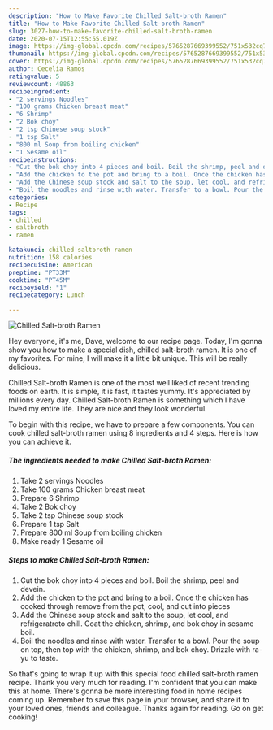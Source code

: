 ```yaml
---
description: "How to Make Favorite Chilled Salt-broth Ramen"
title: "How to Make Favorite Chilled Salt-broth Ramen"
slug: 3027-how-to-make-favorite-chilled-salt-broth-ramen
date: 2020-07-15T12:55:55.019Z
image: https://img-global.cpcdn.com/recipes/5765287669399552/751x532cq70/chilled-salt-broth-ramen-recipe-main-photo.jpg
thumbnail: https://img-global.cpcdn.com/recipes/5765287669399552/751x532cq70/chilled-salt-broth-ramen-recipe-main-photo.jpg
cover: https://img-global.cpcdn.com/recipes/5765287669399552/751x532cq70/chilled-salt-broth-ramen-recipe-main-photo.jpg
author: Cecelia Ramos
ratingvalue: 5
reviewcount: 48863
recipeingredient:
- "2 servings Noodles"
- "100 grams Chicken breast meat"
- "6 Shrimp"
- "2 Bok choy"
- "2 tsp Chinese soup stock"
- "1 tsp Salt"
- "800 ml Soup from boiling chicken"
- "1 Sesame oil"
recipeinstructions:
- "Cut the bok choy into 4 pieces and boil. Boil the shrimp, peel and devein."
- "Add the chicken to the pot and bring to a boil. Once the chicken has cooked through remove from the pot, cool, and cut into pieces"
- "Add the Chinese soup stock and salt to the soup, let cool, and refrigeratreto chill. Coat the chicken, shrimp, and bok choy in sesame boil."
- "Boil the noodles and rinse with water. Transfer to a bowl. Pour the soup on top, then top with the chicken, shrimp, and bok choy. Drizzle with ra-yu to taste."
categories:
- Recipe
tags:
- chilled
- saltbroth
- ramen

katakunci: chilled saltbroth ramen 
nutrition: 158 calories
recipecuisine: American
preptime: "PT33M"
cooktime: "PT45M"
recipeyield: "1"
recipecategory: Lunch

---
```



![Chilled Salt-broth Ramen](https://img-global.cpcdn.com/recipes/5765287669399552/751x532cq70/chilled-salt-broth-ramen-recipe-main-photo.jpg)

Hey everyone, it's me, Dave, welcome to our recipe page. Today, I'm gonna show you how to make a special dish, chilled salt-broth ramen. It is one of my favorites. For mine, I will make it a little bit unique. This will be really delicious.

Chilled Salt-broth Ramen is one of the most well liked of recent trending foods on earth. It is simple, it is fast, it tastes yummy. It's appreciated by millions every day. Chilled Salt-broth Ramen is something which I have loved my entire life. They are nice and they look wonderful.




To begin with this recipe, we have to prepare a few components. You can cook chilled salt-broth ramen using 8 ingredients and 4 steps. Here is how you can achieve it.

<!--inarticleads1-->

##### The ingredients needed to make Chilled Salt-broth Ramen:

1. Take 2 servings Noodles
1. Take 100 grams Chicken breast meat
1. Prepare 6 Shrimp
1. Take 2 Bok choy
1. Take 2 tsp Chinese soup stock
1. Prepare 1 tsp Salt
1. Prepare 800 ml Soup from boiling chicken
1. Make ready 1 Sesame oil




<!--inarticleads2-->

##### Steps to make Chilled Salt-broth Ramen:

1. Cut the bok choy into 4 pieces and boil. Boil the shrimp, peel and devein.
1. Add the chicken to the pot and bring to a boil. Once the chicken has cooked through remove from the pot, cool, and cut into pieces
1. Add the Chinese soup stock and salt to the soup, let cool, and refrigeratreto chill. Coat the chicken, shrimp, and bok choy in sesame boil.
1. Boil the noodles and rinse with water. Transfer to a bowl. Pour the soup on top, then top with the chicken, shrimp, and bok choy. Drizzle with ra-yu to taste.




So that's going to wrap it up with this special food chilled salt-broth ramen recipe. Thank you very much for reading. I'm confident that you can make this at home. There's gonna be more interesting food in home recipes coming up. Remember to save this page in your browser, and share it to your loved ones, friends and colleague. Thanks again for reading. Go on get cooking!
